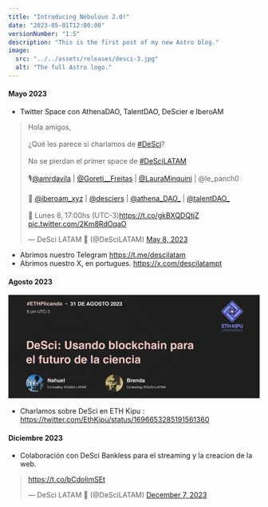 ```yaml
---
title: "Introducing Nebulous 2.0!"
date: "2023-05-01T12:00:00" 
versionNumber: "1.5"
description: "This is the first post of my new Astro blog."
image:
  src: "../../assets/releases/desci-3.jpg"
  alt: "The full Astro logo."
---
```


#### Mayo 2023

- Twitter Space con AthenaDAO, TalentDAO, DeScier e IberoAM 

<blockquote class="twitter-tweet" data-theme="dark"><p lang="es" dir="ltr">Hola amigos,<br><br>¿Qué les parece si charlamos de <a href="https://twitter.com/hashtag/DeSci?src=hash&amp;ref_src=twsrc%5Etfw">#DeSci</a>?<br><br>No se pierdan el primer space de <a href="https://twitter.com/hashtag/DeSciLATAM?src=hash&amp;ref_src=twsrc%5Etfw">#DeSciLATAM</a><br><br>🎙️<a href="https://twitter.com/amrdavila?ref_src=twsrc%5Etfw">@amrdavila</a> | <a href="https://twitter.com/Goreti__Freitas?ref_src=twsrc%5Etfw">@Goreti__Freitas</a> | <a href="https://twitter.com/LauraMinquini?ref_src=twsrc%5Etfw">@LauraMinquini</a> | @le_panch0 <br><br>🧬 <a href="https://twitter.com/iberoam_xyz?ref_src=twsrc%5Etfw">@iberoam_xyz</a> | <a href="https://twitter.com/desciers?ref_src=twsrc%5Etfw">@desciers</a> | <a href="https://twitter.com/athena_DAO_?ref_src=twsrc%5Etfw">@athena_DAO_</a> | <a href="https://twitter.com/talentDAO_?ref_src=twsrc%5Etfw">@talentDAO_</a> <br><br>📅 Lunes 8, 17:00hs (UTC-3)<a href="https://t.co/gkBXQDQtjZ">https://t.co/gkBXQDQtjZ</a> <a href="https://t.co/2Km8RdOqaO">pic.twitter.com/2Km8RdOqaO</a></p>&mdash; DeSci LATAM 🦋 (@DeSciLATAM) <a href="https://twitter.com/DeSciLATAM/status/1655634360484220929?ref_src=twsrc%5Etfw">May 8, 2023</a></blockquote> <script async src="https://platform.twitter.com/widgets.js" charset="utf-8"></script>

- Abrimos nuestro Telegram https://t.me/descilatam
- Abrimos nuestro X, en portugues. https://x.com/descilatampt


####  Agosto 2023

![Nebulous 2.0 Release](../../assets/releases/desci-5.jpg)

- Charlamos sobre DeSci en ETH Kipu : https://twitter.com/EthKipu/status/1696653285191561360

#### Diciembre 2023

- Colaboración con DeSci Bankless para el streaming y la creacion de la web.

<blockquote class="twitter-tweet" data-theme="dark"><p lang="zxx" dir="ltr"><a href="https://t.co/bCdolimSEt">https://t.co/bCdolimSEt</a></p>&mdash; DeSci LATAM 🦋 (@DeSciLATAM) <a href="https://twitter.com/DeSciLATAM/status/1732776663358775796?ref_src=twsrc%5Etfw">December 7, 2023</a></blockquote> <script async src="https://platform.twitter.com/widgets.js" charset="utf-8"></script>


